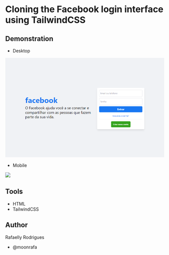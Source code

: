 # Cloning the Facebook login interface using TailwindCSS

## Demonstration

- Desktop

<img src="assets/demo-desktop.png">

- Mobile

<img src="assets/demo-mobile.png">

## Tools

- HTML
- TailwindCSS

## Author

Rafaelly Rodrigues

- @moonrafa
